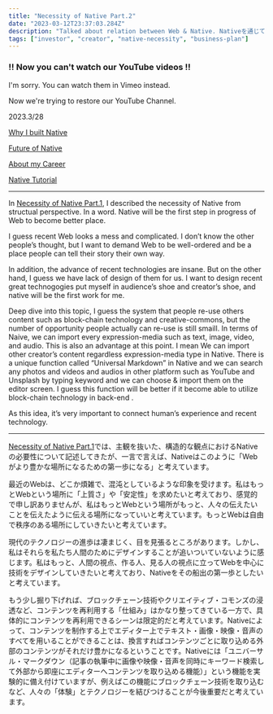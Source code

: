 ```yaml
---
title: "Necessity of Native Part.2"
date: "2023-03-12T23:37:03.284Z"
description: "Talked about relation between Web & Native. Nativeを通じて、これからのWebをどう作っていくかを書いています。"
tags: ["investor", "creator", "native-necessity", "business-plan"]
---
```


### !! Now you can't watch our YouTube videos !!

I'm sorry. You can watch them in Vimeo instead.

Now we're trying to restore our YouTube Channel.

2023.3/28

[Why I built Native](https://vimeo.com/812302343)

[Future of Native](https://vimeo.com/812303080)

[About my Career](https://vimeo.com/812303233)

[Native Tutorial](/native_tutorial)

---

In [Necessity of Native Part.1](/necessity_of_native_1), I described the necessity of Native from structual perspective. In a word. Native will be the first step in progress of Web to become better place.

I guess recent Web looks a mess and complicated. I don’t know the other people’s thought, but I want to demand Web to be well-ordered and be a place people can tell their story their own way. 

In addition, the advance of recent technologies are insane. But on the other hand, I guess we have lack of design of them for us. I want to design recent great technogogies put myself in audience’s shoe and creator’s shoe, and native will be the first work for me.

Deep dive into this topic, I guess the system that people re-use others content such as block-chain technology and creative-commons, but the number of opportunity people actually can re-use is still smaill. In terms of Naive, we can import every expression-media such as text, image, video, and audio. This is also an advantage at this point. I mean We can import other creator’s content regardless expression-media type in Native. There is a unique function called “Universal Markdown” in Native and we can search any photos and videos and audios in other platform such as YouTube and Unsplash by typing keyword and we can choose & import them on the editor screen. I guess this function will be better if it become able to utilize block-chain technology in back-end .

As this idea, it’s very important to connect human’s experience and recent technology.

---

[Necessity of Native Part.1](/necessity_of_native_1)では、主観を抜いた、構造的な観点におけるNativeの必要性について記述してきたが、一言で言えば、Nativeはこのように「Webがより豊かな場所になるための第一歩になる」と考えています。

最近のWebは、どこか煩雑で、混沌としているような印象を受けます。私はもっとWebという場所に「上質さ」や「安定性」を求めたいと考えており、感覚的で申し訳ありませんが、私はもっとWebという場所がもっと、人々の伝えたいことを伝えたように伝える場所になっていいと考えています。もっとWebは自由で秩序のある場所にしていきたいと考えています。

現代のテクノロジーの進歩は凄まじく、目を見張るところがあります。しかし、私はそれらを私たち人間のためにデザインすることが追いついていないように感じます。私はもっと、人間の視点、作る人、見る人の視点に立ってWebを中心に技術をデザインしていきたいと考えており、Nativeをその船出の第一歩としたいと考えています。

もう少し掘り下げれば、ブロックチェーン技術やクリエイティブ・コモンズの浸透など、コンテンツを再利用する「仕組み」はかなり整ってきている一方で、具体的にコンテンツを再利用できるシーンは限定的だと考えています。Nativeによって、コンテンツを制作する上でエディター上でテキスト・画像・映像・音声のすべてを用いることができることは、換言すればコンテンツごとに取り込める外部のコンテンツがそれだけ豊かになるということです。Nativeには「ユニバーサル・マークダウン（記事の執筆中に画像や映像・音声を同時にキーワード検索して外部から即座にエディターへコンテンツを取り込める機能）」という機能を実験的に備え付けていますが、例えばこの機能にブロックチェーン技術を取り込むなど、人々の「体験」とテクノロジーを結びつけることが今後重要だと考えています。